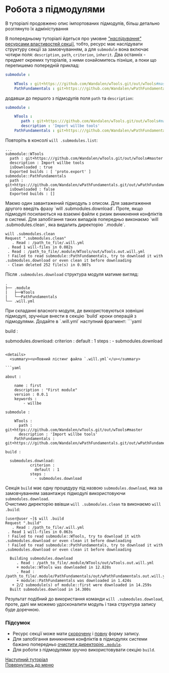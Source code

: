 # Робота з підмодулями

В туторіалі продовжено опис імпортованих підмодулів, більш детально розглянуто їх адміністування

В попередньому туторіалі йдеться про умовне [_"наслідування"_ ресурсами властивостей секції](ImportingSubmodules.md#resource-inheritation), тобто, ресурс має наслідувати структуру секції за замовчуванням, а для `submodule` вона включає чотири поля: `description`, `path`, `criterion`, `inherit`. Два останніх - предмет окремих туторіалів, з ними ознайомитесь пізніше, а поки що перепишемо попередній приклад:
<a name="short-form">
```yaml
submodule :

    WTools : git+https:///github.com/Wandalen/wTools.git/out/wTools#master  
    PathFundamentals : git+https:///github.com/Wandalen/wPathFundamentals.git/out/wPathFundamentals#master

```

додавши до першого з підмодулів поля `path` та `description`:
<a name="full-form">
```yaml
submodule :

    WTools :
       path : git+https:///github.com/Wandalen/wTools.git/out/wTools#master
       description : 'Import willbe tools'  
    PathFundamentals : git+https:///github.com/Wandalen/wPathFundamentals.git/out/wPathFundamentals#master

```

Повторіть в консолі `will .submodules.list`:
```
...
submodule::WTools
  path : git+https:///github.com/Wandalen/wTools.git/out/wTools#master
  description : Import willbe tools
  isDownloaded : true
  Exported builds : [ 'proto.export' ]
submodule::PathFundamentals
  path : git+https:///github.com/Wandalen/wPathFundamentals.git/out/wPathFundamentals#master
  isDownloaded : false
  Exported builds : []

```  

<a name="submodules-cleaning">
Маємо один завантажений підмодуль з описом. Для завантаження другого введіть фразу `will .submodules.download`. Проте, якщо підмодулі посилаються на взаємні файли є ризик виникнення конфліктів в системі. Для запобігання таких випадків попередньо виконаємо `will .submodules.clean`, яка видалить директорію `.module`.

```
will .submodules.clean
Request ".submodules.clean"
   . Read : /path_to_file/.will.yml
 . Read 1 will-files in 0.082s
 . Read : /path_to_file/.module/WTools/out/wTools.out.will.yml
 ! Failed to read submodule::PathFundamentals, try to download it with .submodules.download or even clean it before downloading
 - Clean deleted 252 file(s) in 0.907s

```

Після `.submodules.download` структура модуля матиме вигляд:
```
.
├── .module
|   ├──WTools
|   └──PathFundamentals
└── .will.yml

```  

<a name="submodules-by-build">
При складанні власного модуля, де використовуються зовнішні підмодулі, зручніше внести в секцію `build` кроки операцій з підмодулями.  
Додайте в `.will.yml` наступний фрагмент:
```yaml

build :

  submodules.download:
           criterion :
             default : 1
           steps :
             - submodules.download

```

<details>
  <summary><u>Повний лістинг файла `.will.yml`</u></summary>

```yaml

about :

    name : first
    description : "First module"
    version : 0.0.1
    keywords :
        - willbe

submodule :

    WTools :
      path : git+https:///github.com/Wandalen/wTools.git/out/wTools#master
      description : 'Import willbe tools'  
    PathFundamentals : git+https:///github.com/Wandalen/wPathFundamentals.git/out/wPathFundamentals#master

build :

  submodules.download:
           criterion :
             default : 1
           steps :
             - submodules.download

```

</details>

Секція `build` має одну процедуру під назвою `submodules.download`, яка за замовчуванням завантажує підмодулі використовуючи `submodules.download`.  
Очистимо директорію ввівши `will .submodules.clean` та виконаємо `will .build`:

```
[user@user ~]$ will .build
Request ".build"
   . Read : /path_to_file/.will.yml
 . Read 1 will-files in 0.063s
 ! Failed to read submodule::WTools, try to download it with .submodules.download or even clean it before downloading
 ! Failed to read submodule::PathFundamentals, try to download it with .submodules.download or even clean it before downloading

  Building submodules.download
     . Read : /path_to_file/.module/WTools/out/wTools.out.will.yml
     + module::WTools was downloaded in 12.828s
     . Read : /path_to_file/.module/PathFundamentals/out/wPathFundamentals.out.will.yml
     + module::PathFundamentals was downloaded in 1.424s
   + 2/2 submodule(s) of module::first were downloaded in 14.259s
  Built submodules.download in 14.300s

```

Результат подібний до використання команди `will .submodules.download`, проте, далі ми можемо удосконалити модуль і така структура запису буде доречною.


### Підсумок
- Ресурс секції може мати [скорочену](#short-form) і [повну](#full-form) форму запису.
- Для запобігання виникнення конфліктів в підмодулях системи бажано попередньо [очистити директорію `.module`](#submodules-cleaning).
- Для роботи з підмодулями зручно використовувати секцію `build`.

[Наступний туторіал](ShellUsingByWillbe.md)  
[Повернутись до меню](Topics.ukr.md)
